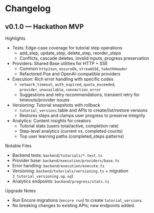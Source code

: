 # Changelog

## v0.1.0 — Hackathon MVP

Highlights
- Tests: Edge-case coverage for tutorial step operations
  - add_step, update_step, delete_step, reorder_steps
  - Conflicts, cascade deletes, invalid inputs, progress preservation
- Providers: Shared Base utilities for HTTP + SSE
  - Common `httpJson`, `ensureOk`, `streamSSE`, `toAuthHeader`
  - Refactored Poe and OpenAI-compatible providers
- Execution: Rich error handling with specific codes
  - `network_timeout`, `auth_expired`, `quota_exceeded`, `provider_unavailable`, `connection_error`
  - Suggestions and retry recommendations; transient retry for timeouts/provider issues
- Versioning: Tutorial snapshots with rollback
  - `tutorial_versions` table and APIs to create/list/restore versions
  - Restores steps and clamps user progress to preserve integrity
- Analytics: Content insights for creators
  - Tutorial stats (users total/active, completion rate)
  - Step-level analytics (current vs. completed counts)
  - Top user learning paths (completed_steps patterns)

Notable Files
- Backend tests: `backend/tutorials/*.test.ts`
- Provider base: `backend/execution/providers/base.ts`
- Error handling: `backend/execution/execute.ts`
- Versioning: `backend/tutorials/versioning.ts` + migration `3_tutorial_versioning.up.sql`
- Analytics endpoints: `backend/progress/stats.ts`

Upgrade Notes
- Run Encore migrations (`encore run`) to create `tutorial_versions`.
- No breaking changes to existing APIs; new endpoints added.
